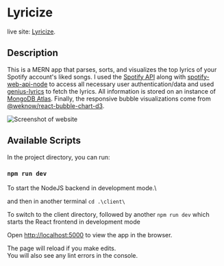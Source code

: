 # Lyricize

live site: [Lyricize](https://lyricize-app.herokuapp.com/).

## Description

This is a MERN app that parses, sorts, and visualizes the top lyrics of your Spotify account's liked songs. I used the [Spotify API](https://developer.spotify.com/documentation/web-api/) along with
[spotify-web-api-node](https://github.com/thelinmichael/spotify-web-api-node) to access all necessary user authentication/data and used [genius-lyrics](https://www.npmjs.com/package/genius-lyrics) to fetch the lyrics.
All information is stored on an instance of [MongoDB Atlas](https://www.mongodb.com/atlas/database). Finally, the responsive bubble visualizations come from [@weknow/react-bubble-chart-d3](https://www.npmjs.com/package/@weknow/react-bubble-chart-d3).

<!-- screenshot of homepage here -->

![Screenshot of website](https://i.gyazo.com/0de8e5b002d91c85dd1cad84ac3c25ec.png)

## Available Scripts

In the project directory, you can run:

### `npm run dev`

To start the NodeJS backend in development mode.\

and then in another terminal `cd .\client\`

To switch to the client directory, followed by another `npm run dev` which starts the React frontend in development mode

Open [http://localhost:5000](http://localhost:5000) to view the app in the browser.

The page will reload if you make edits.\
You will also see any lint errors in the console.
